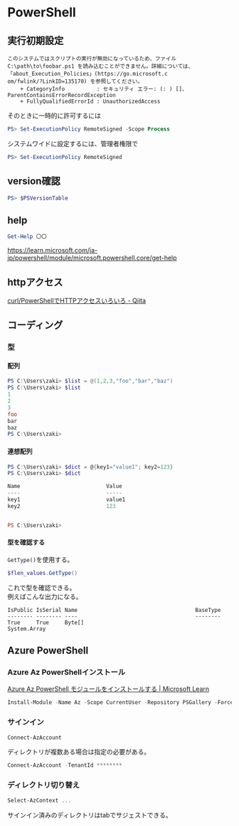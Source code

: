 # PowerShell

## 実行初期設定

```text
このシステムではスクリプトの実行が無効になっているため、ファイル C:\path\to\foobar.ps1 を読み込むことができません。詳細については、「about_Execution_Policies」(https://go.microsoft.c
om/fwlink/?LinkID=135170) を参照してください。
    + CategoryInfo          : セキュリティ エラー: (: ) []、ParentContainsErrorRecordException
    + FullyQualifiedErrorId : UnauthorizedAccess
```

そのときに一時的に許可するには

```ps1
PS> Set-ExecutionPolicy RemoteSigned -Scope Process
```

システムワイドに設定するには、管理者権限で

```ps1
PS> Set-ExecutionPolicy RemoteSigned
```

## version確認

```ps1
PS> $PSVersionTable
```

## help

```ps1
Get-Help 〇〇
```

<https://learn.microsoft.com/ja-jp/powershell/module/microsoft.powershell.core/get-help>

## httpアクセス

[curl/PowerShellでHTTPアクセスいろいろ - Qiita](https://qiita.com/zaki-lknr/items/8950f6acea20961a8afc)

## コーディング

### 型

#### 配列

```ps1
PS C:\Users\zaki> $list = @(1,2,3,"foo","bar","baz")
PS C:\Users\zaki> $list
1
2
3
foo
bar
baz
PS C:\Users\zaki>
```

#### 連想配列

```ps1
PS C:\Users\zaki> $dict = @{key1="value1"; key2=123}
PS C:\Users\zaki> $dict

Name                           Value
----                           -----
key1                           value1
key2                           123


PS C:\Users\zaki>
```

#### 型を確認する

`GetType()`を使用する。

```ps1
$flen_values.GetType()
```

これで型を確認できる。  
例えばこんな出力になる。

```console
IsPublic IsSerial Name                                     BaseType
-------- -------- ----                                     --------
True     True     Byte[]                                   System.Array
```

## Azure PowerShell

### Azure Az PowerShellインストール

[Azure Az PowerShell モジュールをインストールする | Microsoft Learn](https://learn.microsoft.com/ja-jp/powershell/azure/install-az-ps)

```ps1
Install-Module -Name Az -Scope CurrentUser -Repository PSGallery -Force
```

### サインイン

```ps1
Connect-AzAccount
```

ディレクトリが複数ある場合は指定の必要がある。

```ps1
Connect-AzAccount -TenantId ********
```

### ディレクトリ切り替え

```ps1
Select-AzContext ...
```

サインイン済みのディレクトリはtabでサジェストできる。

